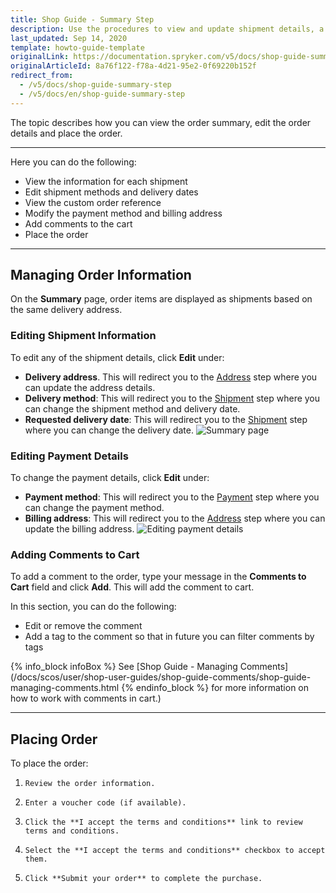```yaml
---
title: Shop Guide - Summary Step
description: Use the procedures to view and update shipment details, a payment method or billing address, and place the order in the Storefront.
last_updated: Sep 14, 2020
template: howto-guide-template
originalLink: https://documentation.spryker.com/v5/docs/shop-guide-summary-step
originalArticleId: 8a76f122-f78a-4d21-95e2-0f69220b152f
redirect_from:
  - /v5/docs/shop-guide-summary-step
  - /v5/docs/en/shop-guide-summary-step
---
```


The topic describes how you can view the order summary, edit the order details and place the order.
***
Here you can do the following:

* View the information for each shipment
* Edit shipment methods and delivery dates
* View the custom order reference
* Modify the payment method and billing address
* Add comments to the cart
* Place the order
***
## Managing Order Information
On the **Summary** page, order items are displayed as shipments based on the same delivery address.

### Editing Shipment Information
To edit any of the shipment details, click **Edit** under:

* **Delivery address**. This will redirect you to the [Address](/docs/scos/user/shop-user-guides/shop-guide-checkout/shop-guide-address-step.html) step where you can update the address details.
* **Delivery method**: This will redirect you to the [Shipment](/docs/scos/user/shop-user-guides/shop-guide-checkout/shop-guide-shipment-step.html) step where you can change the shipment method and delivery date.
* **Requested delivery date**: This will redirect you to the [Shipment](/docs/scos/user/shop-user-guides/shop-guide-checkout/shop-guide-shipment-step.html) step where you can change the delivery date.
![Summary page](https://spryker.s3.eu-central-1.amazonaws.com/docs/User+Guides/Shop+User+Guides/Checkout/Shop+Guide+-+Summary+Step/summary-step-new.png) 

### Editing Payment Details
To change the payment details, click **Edit** under:

* **Payment method**: This will redirect you to the [Payment](/docs/scos/user/shop-user-guides/shop-guide-checkout/shop-guide-payment-step.html) step where you can change the payment method.
* **Billing address**: This will redirect you to the [Address](/docs/scos/user/shop-user-guides/shop-guide-checkout/shop-guide-address-step.html) step where you can update the billing address.
![Editing payment details](https://spryker.s3.eu-central-1.amazonaws.com/docs/User+Guides/Shop+User+Guides/Checkout/Shop+Guide+-+Summary+Step/edit-billing-information.png) 

### Adding Comments to Cart
To add a comment to the order, type your message in the **Comments to Cart** field and click **Add**. This will add the comment to cart.

In this section, you can do the following:

* Edit or remove the comment
* Add a tag to the comment so that in future you can filter comments by tags

{% info_block infoBox %}
See [Shop Guide - Managing Comments](/docs/scos/user/shop-user-guides/shop-guide-comments/shop-guide-managing-comments.html
{% endinfo_block %} for more information on how to work with comments in cart.)
***
## Placing Order
To place the order:

1.     Review the order information.
2.     Enter a voucher code (if available).
3.     Click the **I accept the terms and conditions** link to review terms and conditions.
4.     Select the **I accept the terms and conditions** checkbox to accept them.
5.     Click **Submit your order** to complete the purchase.
